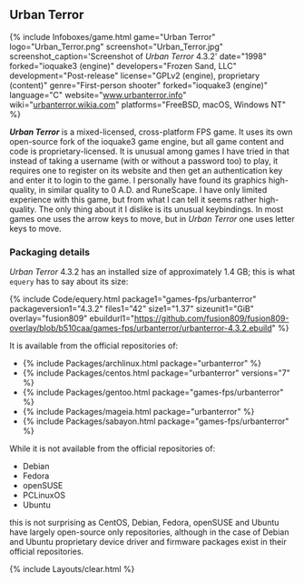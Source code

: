 ## Urban Terror
{% include Infoboxes/game.html game="Urban Terror" logo="Urban_Terror.png" screenshot="Urban_Terror.jpg" screenshot_caption='Screenshot of <i>Urban Terror</i> 4.3.2' date="1998" forked="ioquake3 (engine)" developers="Frozen Sand, LLC" development="Post-release" license="GPLv2 (engine), proprietary (content)" genre="First-person shooter" forked="ioquake3 (engine)" language="C" website="<a href='http://www.urbanterror.info/home/' link='_blank'>www.urbanterror.info</a>" wiki="<a href='http://urbanterror.wikia.com/wiki/Urban_Terror_Wiki' link='_blank'>urbanterror.wikia.com</a>" platforms="FreeBSD, macOS, Windows NT" %}

***Urban Terror*** is a mixed-licensed, cross-platform FPS game. It uses its own open-source fork of the ioquake3 game engine, but all game content and code is proprietary-licensed. It is unusual among games I have tried in that instead of taking a username (with or without a password too) to play, it requires one to register on its website and then get an authentication key and enter it to login to the game. I personally have found its graphics high-quality, in similar quality to 0 A.D. and RuneScape. I have only limited experience with this game, but from what I can tell it seems rather high-quality. The only thing about it I dislike is its unusual keybindings. In most games one uses the arrow keys to move, but in *Urban Terror* one uses letter keys to move.

### Packaging details
*Urban Terror* 4.3.2 has an installed size of approximately 1.4 GB; this is what `equery` has to say about its size:

{% include Code/equery.html package1="games-fps/urbanterror" packageversion1="4.3.2" files1="42" size1="1.37" sizeunit1="GiB" overlay="fusion809" ebuildurl1="https://github.com/fusion809/fusion809-overlay/blob/b510caa/games-fps/urbanterror/urbanterror-4.3.2.ebuild" %}

It is available from the official repositories of:

* {% include Packages/archlinux.html package="urbanterror" %}
* {% include Packages/centos.html package="urbanterror" versions="7" %}
* {% include Packages/gentoo.html package="games-fps/urbanterror" %}
* {% include Packages/mageia.html package="urbanterror" %}
* {% include Packages/sabayon.html package="games-fps/urbanterror" %}

While it is not available from the official repositories of:

* Debian
* Fedora
* openSUSE
* PCLinuxOS
* Ubuntu

this is not surprising as CentOS, Debian, Fedora, openSUSE and Ubuntu have largely open-source only repositories, although in the case of Debian and Ubuntu proprietary device driver and firmware packages exist in their official repositories.

{% include Layouts/clear.html %}
